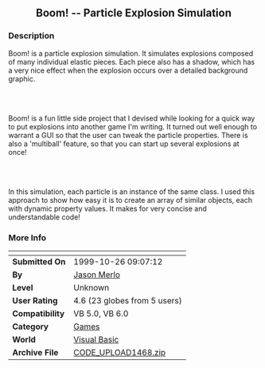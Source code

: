 ﻿<div align="center">

## Boom\!  \-\-  Particle Explosion Simulation


</div>

### Description

Boom! is a particle explosion simulation. It simulates explosions composed of many individual elastic pieces. Each piece also has a shadow, which has a very nice effect when the explosion occurs over a detailed background graphic.

<br><br>

Boom! is a fun little side project that I devised while looking for a quick way to put explosions into another game I'm writing. It turned out well enough to warrant a GUI so that the user can tweak the particle properties. There is also a 'multiball' feature, so that you can start up several explosions at once!

<br><br>

In this simulation, each particle is an instance of the same class. I used this approach to show how easy it is to create an array of similar objects, each with dynamic property values. It makes for very concise and understandable code!
 
### More Info
 


<span>             |<span>
---                |---
**Submitted On**   |1999-10-26 09:07:12
**By**             |[Jason Merlo](https://github.com/Planet-Source-Code/PSCIndex/blob/master/ByAuthor/jason-merlo.md)
**Level**          |Unknown
**User Rating**    |4.6 (23 globes from 5 users)
**Compatibility**  |VB 5\.0, VB 6\.0
**Category**       |[Games](https://github.com/Planet-Source-Code/PSCIndex/blob/master/ByCategory/games__1-38.md)
**World**          |[Visual Basic](https://github.com/Planet-Source-Code/PSCIndex/blob/master/ByWorld/visual-basic.md)
**Archive File**   |[CODE\_UPLOAD1468\.zip](https://github.com/Planet-Source-Code/jason-merlo-boom-particle-explosion-simulation__1-4165/archive/master.zip)








